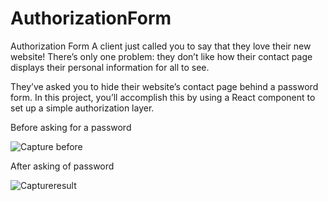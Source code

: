 # AuthorizationForm

Authorization Form
A client just called you to say that they love their new website! There’s only one problem: they don’t like how their contact page displays their personal information for all to see.

They’ve asked you to hide their website’s contact page behind a password form. In this project, you’ll accomplish this by using a React component to set up a simple authorization layer.

Before asking for a password

![Capture before](https://user-images.githubusercontent.com/56021844/199723922-913d7a25-229b-4403-8325-49d6602683e7.PNG)

After asking of password

![Captureresult](https://user-images.githubusercontent.com/56021844/199723953-1028dc2c-be93-43d9-b12d-24fdc8dd5b52.PNG)
